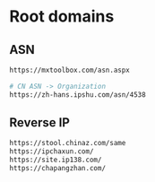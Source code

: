 # Root domains

## ASN

```bash
https://mxtoolbox.com/asn.aspx

# CN ASN -> Organization
https://zh-hans.ipshu.com/asn/4538
```

## Reverse IP

```bash
https://stool.chinaz.com/same
https://ipchaxun.com/
https://site.ip138.com/
https://chapangzhan.com/
```
